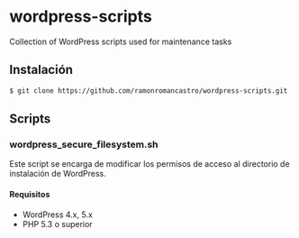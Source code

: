 # wordpress-scripts
Collection of WordPress scripts used for maintenance tasks

## Instalación
```sh
$ git clone https://github.com/ramonromancastro/wordpress-scripts.git
```
## Scripts

### wordpress_secure_filesystem.sh
Este script se encarga de modificar los permisos de acceso al directorio de instalación de WordPress.

#### Requisitos
 - WordPress 4.x, 5.x
 - PHP 5.3 o superior
